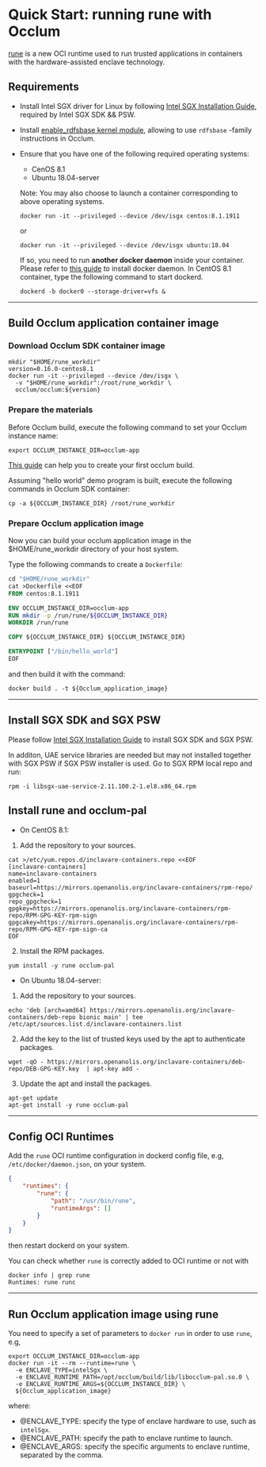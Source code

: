 # Quick Start: running rune with Occlum
[rune](https://github.com/alibaba/inclavare-containers) is a new OCI runtime used to run trusted applications in containers with the hardware-assisted enclave technology.

## Requirements
- Install Intel SGX driver for Linux by following [Intel SGX Installation Guide](https://download.01.org/intel-sgx/sgx-linux/2.11/docs/Intel_SGX_Installation_Guide_Linux_2.11_Open_Source.pdf), required by Intel SGX SDK && PSW.
- Install [enable_rdfsbase kernel module](https://github.com/occlum/enable_rdfsbase#how-to-build), allowing to use `rdfsbase` -family instructions in Occlum.
- Ensure that you have one of the following required operating systems:
  - CenOS 8.1
  - Ubuntu 18.04-server

  Note: You may also choose to launch a container corresponding to above operating systems.
  ```shell
  docker run -it --privileged --device /dev/isgx centos:8.1.1911
  ```
  or
  ```shell
  docker run -it --privileged --device /dev/isgx ubuntu:18.04
  ```
  If so, you need to run **another docker daemon** inside your container. Please refer to [this guide](https://docs.docker.com/engine/install) to install docker daemon. In CentOS 8.1 container, type the following command to start dockerd.
  ```shell
  dockerd -b docker0 --storage-driver=vfs &
  ```

---

## Build Occlum application container image
### Download Occlum SDK container image
```shell
mkdir "$HOME/rune_workdir"
version=0.16.0-centos8.1
docker run -it --privileged --device /dev/isgx \
  -v "$HOME/rune_workdir":/root/rune_workdir \
  occlum/occlum:${version}
```

### Prepare the materials
Before Occlum build, execute the following command to set your Occlum instance name:

```shell
export OCCLUM_INSTANCE_DIR=occlum-app
```

[This guide](https://github.com/occlum/occlum#hello-occlum) can help you to create your first occlum build.

Assuming "hello world" demo program is built, execute the following commands in Occlum SDK container:

```shell
cp -a ${OCCLUM_INSTANCE_DIR} /root/rune_workdir
```

### Prepare Occlum application image
Now you can build your occlum application image in the $HOME/rune_workdir directory of your host system.

Type the following commands to create a `Dockerfile`:
``` Dockerfile
cd "$HOME/rune_workdir"
cat >Dockerfile <<EOF
FROM centos:8.1.1911

ENV OCCLUM_INSTANCE_DIR=occlum-app
RUN mkdir -p /run/rune/${OCCLUM_INSTANCE_DIR}
WORKDIR /run/rune

COPY ${OCCLUM_INSTANCE_DIR} ${OCCLUM_INSTANCE_DIR}

ENTRYPOINT ["/bin/hello_world"]
EOF
```

and then build it with the command:
```shell
docker build . -t ${Occlum_application_image}
```

---

## Install SGX SDK and SGX PSW
Please follow [Intel SGX Installation Guide](https://download.01.org/intel-sgx/sgx-linux/2.11/docs/Intel_SGX_Installation_Guide_Linux_2.11_Open_Source.pdf) to install SGX SDK and SGX PSW.

In additon, UAE service libraries are needed but may not installed together with SGX PSW if SGX PSW installer is used. Go to SGX RPM local repo and run:

```shell
rpm -i libsgx-uae-service-2.11.100.2-1.el8.x86_64.rpm
```

## Install rune and occlum-pal

- On CentOS 8.1:
1. Add the repository to your sources.
```shell
cat >/etc/yum.repos.d/inclavare-containers.repo <<EOF
[inclavare-containers]
name=inclavare-containers
enabled=1
baseurl=https://mirrors.openanolis.org/inclavare-containers/rpm-repo/
gpgcheck=1
repo_gpgcheck=1
gpgkey=https://mirrors.openanolis.org/inclavare-containers/rpm-repo/RPM-GPG-KEY-rpm-sign
gpgcakey=https://mirrors.openanolis.org/inclavare-containers/rpm-repo/RPM-GPG-KEY-rpm-sign-ca
EOF
```

2. Install the RPM packages.
```shell
yum install -y rune occlum-pal
```

- On Ubuntu 18.04-server:
1. Add the repository to your sources.
```shell
echo 'deb [arch=amd64] https://mirrors.openanolis.org/inclavare-containers/deb-repo bionic main' | tee /etc/apt/sources.list.d/inclavare-containers.list
```

2. Add the key to the list of trusted keys used by the apt to authenticate packages.
```shell
wget -qO - https://mirrors.openanolis.org/inclavare-containers/deb-repo/DEB-GPG-KEY.key  | apt-key add -
```

3. Update the apt and install the packages.
```shell
apt-get update
apt-get install -y rune occlum-pal
```

---

## Config OCI Runtimes
Add the `rune` OCI runtime configuration in dockerd config file, e.g, `/etc/docker/daemon.json`, on your system.

```JSON
{
	"runtimes": {
		"rune": {
			"path": "/usr/bin/rune",
			"runtimeArgs": []
		}
	}
}
```

then restart dockerd on your system.

You can check whether `rune` is correctly added to OCI runtime or not with
```shell
docker info | grep rune
Runtimes: rune runc
```

---

## Run Occlum application image using rune
You need to specify a set of parameters to `docker run` in order to use `rune`, e.g,

```shell
export OCCLUM_INSTANCE_DIR=occlum-app
docker run -it --rm --runtime=rune \
  -e ENCLAVE_TYPE=intelSgx \
  -e ENCLAVE_RUNTIME_PATH=/opt/occlum/build/lib/libocclum-pal.so.0 \
  -e ENCLAVE_RUNTIME_ARGS=${OCCLUM_INSTANCE_DIR} \
  ${Occlum_application_image}
```

where:
- @ENCLAVE_TYPE: specify the type of enclave hardware to use, such as `intelSgx`.
- @ENCLAVE_PATH: specify the path to enclave runtime to launch.
- @ENCLAVE_ARGS: specify the specific arguments to enclave runtime, separated by the comma.
